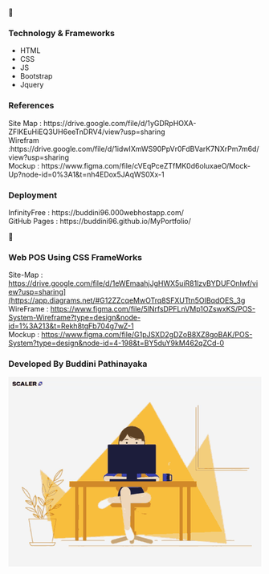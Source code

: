 🔗<h3>Technology & Frameworks</h3>

<ul>
  <li>HTML</li>
  <li>CSS</li>
  <li>JS</li>
  <li>Bootstrap</li>
  <li>Jquery</li>
</ul>
<h3>References</h3>
Site Map : https://drive.google.com/file/d/1yGDRpHOXA-ZFlKEuHiEQ3UH6eeTnDRV4/view?usp=sharing <br>
Wirefram :https://drive.google.com/file/d/1idwIXmWS90PpVr0FdBVarK7NXrPm7m6d/view?usp=sharing<br>
Mockup : https://www.figma.com/file/cVEqPceZTfMK0d6oluxaeO/Mock-Up?node-id=0%3A1&t=nh4EDox5JAqWS0Xx-1

<h3>Deployment</h3>
InfinityFree : https://buddini96.000webhostapp.com/ <br>
GitHub Pages : https://buddini96.github.io/MyPortfolio/ <br>

🔗<h3> Web POS Using CSS FrameWorks</h3>
 Site-Map : https://drive.google.com/file/d/1eWEmaahjJgHWX5uiR81lzvBYDUFOnlwf/view?usp=sharing](https://app.diagrams.net/#G12ZZcqeMwOTrq8SFXUTtn5OIBqdOES_3g <br>
 WireFrame : https://www.figma.com/file/5lNrfsDPFLnVMp1OZswxKS/POS-System-Wireframe?type=design&node-id=1%3A213&t=Rekh8tgFb704g7wZ-1 <br>
 Mockup :  https://www.figma.com/file/G1pJSXD2gDZoB8XZ8goBAK/POS-System?type=design&node-id=4-198&t=BY5duY9kM462qZCd-0 <br>
<h3>Developed By Buddini Pathinayaka</h3>



![](assests/gif/img.gif) 


